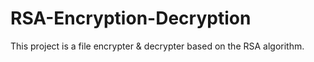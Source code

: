 # RSA-Encryption-Decryption
This project is a file encrypter & decrypter based on the RSA algorithm.
